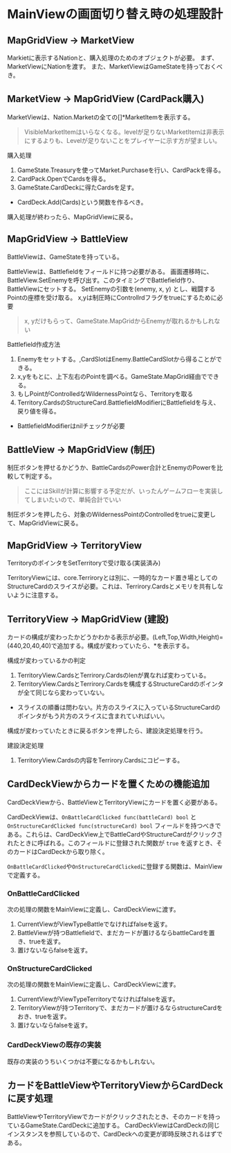 # MainViewの画面切り替え時の処理設計

## MapGridView -> MarketView

Markietに表示するNationと、購入処理のためのオブジェクトが必要。
まず、MarketViewにNationを渡す。
また、MarketViewはGameStateを持っておくべき。

## MarketView -> MapGridView (CardPack購入)

MarketViewは、Nation.Marketの全ての[]*MarketItemを表示する。

> VisibleMarketItemはいらなくなる。levelが足りないMarketItemは非表示にするよりも、Levelが足りないことをプレイヤーに示す方が望ましい。

購入処理
1. GameState.Treasuryを使ってMarket.Purchaseを行い、CardPackを得る。
2. CardPack.OpenでCardsを得る。
3. GameState.CardDeckに得たCardsを足す。
  - CardDeck.Add(Cards)という関数を作るべき。

購入処理が終わったら、MapGridViewに戻る。

## MapGridView -> BattleView

BattleViewは、GameStateを持っている。

BattleViewは、Battlefieldをフィールドに持つ必要がある。
画面遷移時に、BattleView.SetEnemyを呼び出す。このタイミングでBattlefield作り、BattleViewにセットする。
SetEnemyの引数を(enemy, x, y) とし、戦闘するPointの座標を受け取る。
x,yは制圧時にControllrdフラグをtrueにするために必要

> x, yだけもらって、GameState.MapGridからEnemyが取れるかもしれない

Battlefield作成方法
1. Enemyをセットする。,CardSlotはEnemy.BattleCardSlotから得ることができる。
2. x,yをもとに、上下左右のPointを調べる。GameState.MapGrid経由でできる。
3. もしPointがControlledなWildernessPointなら、Territoryを取る
4. Territory.CardsのStructureCard.BattlefieldModifierにBattlefieldを与え、戻り値を得る。
  - BattlefieldModifierはnilチェックが必要

## BattleView -> MapGridView (制圧)

制圧ボタンを押せるかどうか、BattleCardsのPower合計とEnemyのPowerを比較して判定する。

> ここにはSkillが計算に影響する予定だが、いったんゲームフローを実装してしまいたいので、単純合計でいい

制圧ボタンを押したら、対象のWildernessPointのControlledをtrueに変更して、MapGridViewに戻る。

## MapGridView -> TerritoryView

TerritoryのポインタをSetTerritoryで受け取る(実装済み)

TerritoryViewには、core.Terriroryとは別に、一時的なカード置き場としてのStructureCardのスライスが必要。これは、Terrirory.Cardsとメモリを共有しないように注意する。

## TerritoryView -> MapGridView (建設)

カードの構成が変わったかどうかわかる表示が必要。(Left,Top,Width,Height)=(440,20,40,40)で追加する。構成が変わっていたら、*を表示する。

構成が変わっているかの判定
1. TerritoryView.CardsとTerrirory.Cardsのlenが異なれば変わっている。
2. TerritoryView.CardsとTerrirory.Cardsを構成するStructureCardのポインタが全て同じなら変わっていない。
  - スライスの順番は問わない。片方のスライスに入っているStructureCardのポインタがもう片方のスライスに含まれていればいい。

構成が変わっていたときに戻るボタンを押したら、建設決定処理を行う。

建設決定処理
1. TerritoryView.Cardsの内容をTerrirory.Cardsにコピーする。

## CardDeckViewからカードを置くための機能追加

CardDeckViewから、BattleViewとTerritoryViewにカードを置く必要がある。

CardDeckViewは、`OnBattleCardClicked func(battleCard) bool` と `OnStructureCardClicked func(structureCard) bool` フィールドを持つべきである。これらは、CardDeckView上でBattleCardやStructureCardがクリックされたときに呼ばれる。このフィールドに登録された関数が `true` を返すとき、そのカードはCardDeckから取り除く。

`OnBattleCardClicked`や`OnStructureCardClicked`に登録する関数は、MainViewで定義する。

### OnBattleCardClicked

次の処理の関数をMainViewに定義し、CardDeckViewに渡す。

1. CurrentViewがViewTypeBattleでなければfalseを返す。
2. BattleViewが持つBattlefieldで、まだカードが置けるならbattleCardを置き、trueを返す。
3. 置けないならfalseを返す。

### OnStructureCardClicked

次の処理の関数をMainViewに定義し、CardDeckViewに渡す。

1. CurrentViewがViewTypeTerritoryでなければfalseを返す。
2. TerritoryViewが持つTerritoryで、まだカードが置けるならstructureCardをおき、trueを返す。
3. 置けないならfalseを返す。

### CardDeckViewの既存の実装

既存の実装のうちいくつかは不要になるかもしれない。

## カードをBattleViewやTerritoryViewからCardDeckに戻す処理

BattleViewやTerritoryViewでカードがクリックされたとき、そのカードを持っているGameState.CardDeckに追加する。
CardDeckViewはCardDeckの同じインスタンスを参照しているので、CardDeckへの変更が即時反映されるはずである。